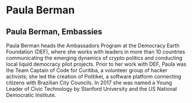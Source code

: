 # Paula Berman


## Paula Berman, Embassies
Paula Berman heads the Ambassadors Program at the Democracy Earth Foundation (DEF), where she works with leaders in more than 10 countries communicating the emerging dynamics of crypto politics and conducting local liquid democracy pilot projects.  Prior to her work with DEF, Paula was the Team Captain of Code for Curitiba, a volunteer group of hacker activists; she led the creation of Politikei, a software platform connecting citizens with Brazilian City Councils. In 2017 she was named a Young Leader of Civic Technology by Stanford University and the US National Democratic Institute.

